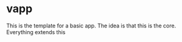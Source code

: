 # vapp
This is the template for a basic app. The idea is that this is the core. Everything extends this
